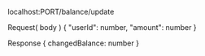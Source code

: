 localhost:PORT/balance/update

Request( body )
{
  "userId": number,
  "amount": number
}

Response
{
  changedBalance: number
}
